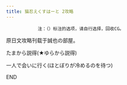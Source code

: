 ```yaml
---
title: 猫忍えくすはーと 2攻略
---
```


                注：（）标注的选项，请自行选择，回收CG。

原日文攻略刊载于誠也の部屋。



たまから説得(★ゆらから説得)

一人で会いに行く(ほとぼりが冷めるのを待つ)



END


              

